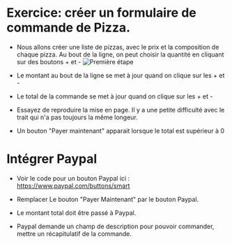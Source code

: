 # Exercice: créer un formulaire de commande de Pizza.

- Nous allons créer une liste de pizzas, avec le prix et la composition de chaque pizza. Au bout de la ligne, on peut choisir la quantité en cliquant sur des boutons + et -
  ![Première étape](./medias/pizza.png)

- Le montant au bout de la ligne se met à jour quand on clique sur les + et -

- Le total de la commande se met à jour quand on clique sur les + et -

- Essayez de reproduire la mise en page. Il y a une petite difficulté avec le trait qui n'a pas toujours la même longeur.

- Un bouton "Payer maintenant" apparait lorsque le total est supérieur à 0

# Intégrer Paypal

- Voir le code pour un bouton Paypal ici : https://www.paypal.com/buttons/smart

- Remplacer Le bouton "Payer Maintenant" par le bouton Paypal.

- Le montant total doit être passé à Paypal.

- Paypal demande un champ de description pour pouvoir commander, mettre un récapitulatif de la commande.
